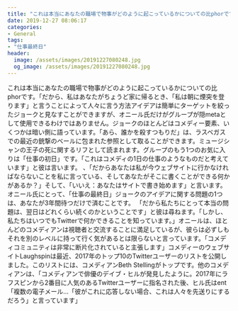 ```yaml
---
title: "これは本当にあなたの職場で物事がどのように起こっているかについての比phorです。"
date: 2019-12-27 08:06:17
categories:
- General
tags:
- "仕事最終日"
header:
  image: /assets/images/20191227080248.jpg
  og_image: /assets/images/20191227080248.jpg
---
```


これは本当にあなたの職場で物事がどのように起こっているかについての比phorです。「だから、私はあなたがちょうど家に帰るとき、「私は朝に煙突を登ります」と言うことによって人々に言う方法アイデアは簡単にターゲットを絞ったジョークと見なすことができますが、オニール氏だけがグループが隠metaとして使用できるわけではありません。ジョークのほとんどはコメディー要素、いくつかは暗い側に語っています。「あら、誰かを殺すつもりだ」は、ラスベガスでの最近の銃撃のベールに包まれた参照として取ることができます。ミュージシャンの王子の死に関するリフとして読まれます。グループのもう1つのお気に入りは「仕事の初日」です。「これはコメディの1日の仕事のようなものだと考えています」と彼は言います。 、「だからあなたは私が今ウェブサイトに行かなければならないことを私に言っている、そしてあなたがそこに書くことができる何かがあるか？」そして、「いいえ：あなたはサイトで書き始めます」と言います。オニール氏にとって、「仕事の最終日」ジョークのアイデアに関する問題の1つは、あなたが3年間待つだけで済むことです。 「だから私たちにとって本当の問題は、翌日はどれくらい続くのかということです」と彼は尋ねます。「しかし、私たちはいつでもTwitterで何かできることを知っています。」オニールは、ほとんどのコメディアンは視聴者と交流することに満足しているが、彼らは必ずしもそれを別のレベルに持って行く気があるとは限らないと言っています。「コメディコミュニティは非常に断片化されていると主張します」コメディーのウェブサイトLaughspinは最近、2017年のトップ10のTwitterユーザーのリストを公開しました。このリストには、コメディアンBeth Stellingがトップです。他のコメディアンは、「コメディアンで俳優のデイブ・ヒルが発見したように。2017年にラフスピンから2番目に人気のあるTwitterユーザーに指名された後、ヒル氏はent「複数の電子メール...「彼がこれに応答しない場合、これは人々を先送りにするだろう」と言っています」

